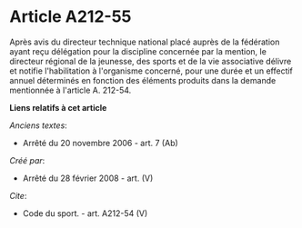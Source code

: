 # Article A212-55

Après avis du directeur technique national placé auprès de la fédération ayant reçu délégation pour la discipline concernée
par la mention, le directeur régional de la jeunesse, des sports et de la vie associative délivre et notifie l'habilitation à
l'organisme concerné, pour une durée et un effectif annuel déterminés en fonction des éléments produits dans la demande
mentionnée à l'article A. 212-54.

**Liens relatifs à cet article**

_Anciens textes_:

  - Arrêté du 20 novembre 2006 - art. 7 (Ab)

_Créé par_:

  - Arrêté du 28 février 2008 - art. (V)

_Cite_:

  - Code du sport. - art. A212-54 (V)
